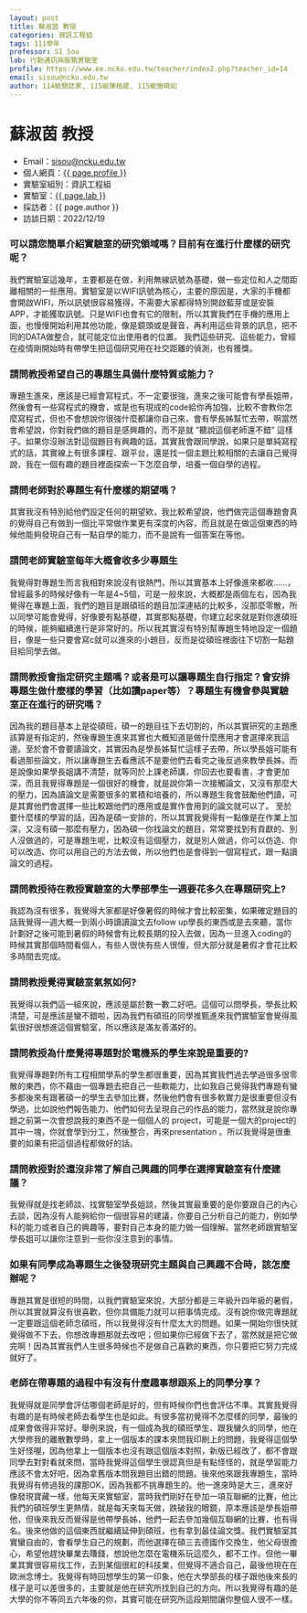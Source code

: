```yaml
---
layout: post
title: 蘇淑茵 教授
categories: 資訊工程組
tags: 111學年
professor: SI Sou
lab: 行動通訊與服務實驗室
profile: https://www.ee.ncku.edu.tw/teacher/index2.php?teacher_id=14
email: sisou@ncku.edu.tw
author: 114級簡誌家, 115級陳楷崴, 115級施曉如
---
```


# 蘇淑茵 教授

- Email：sisou@ncku.edu.tw
- 個人網頁：[{{ page.profile }}](https://www.ee.ncku.edu.tw/teacher/index2.php?teacher_id=14)
- 實驗室組別：資訊工程組
- 實驗室：[{{ page.lab }}]([https://www.ee.ncku.edu.tw/teacher/index2.php?teacher_id=11](http://www.airobotslab.com.tw/))
- 採訪者：{{ page.author }}
- 訪談日期：2022/12/19

### 可以請您簡單介紹實驗室的研究領域嗎？目前有在進行什麼樣的研究呢？
  我們實驗室這幾年，主要都是在做，利用無線訊號為基礎，做一些定位和人之間距離相關的一些應用。實驗室是以WIFI訊號為核心，主要的原因是，大家的手機都會開啟WIFI，所以訊號很容易獲得，不需要大家都得特別開啟藍芽或是安裝APP，才能獲取訊號。只是WIFI也會有它的限制，所以其實我們在手機的應用上面，也慢慢開始利用其他功能，像是鏡頭或是聲音，再利用這些背景的訊息，把不同的DATA做整合，就可能定位出使用者的位置。
  我們這些研究、這些能力，曾經在疫情剛開始時有帶學生把這個研究用在社交距離的偵測，也有獲獎。

### 請問教授希望自己的專題生具備什麼特質或能力？
  專題生進來，應該是已經會寫程式，不一定要很強，進來之後可能會有學長姐帶，然後會有一些寫程式的機會，或是也有現成的code給你再加強，比較不會教你怎麼寫程式，但也不會想說你很強什麼都讓你自己來，會有學長姊幫忙去帶，啊當然會希望說，你對我們做的題目是感興趣的，而不是就 ”聽說這個老師還不錯” 這樣子。如果你沒辦法對這個題目有興趣的話，其實我會跟同學說，如果只是單純寫程式的話，其實線上有很多課程、跟平台，還是找一個主題比較相關的去讓自己覺得說，我在一個有趣的題目裡面探索一下怎麼自學，培養一個自學的過程。

### 請問老師對於專題生有什麼樣的期望嗎？
  其實我沒有特別給他們設定任何的期望欸，我比較希望說，他們做完這個專題會真的覺得自己有做到一個比平常做作業更有深度的內容，而且就是在做這個東西的時候他能夠發現自己有一點自學的能力，而不是說有一個答案在等他。

### 請問老師實驗室每年大概會收多少專題生
  我覺得對專題生而言我相對來說沒有很熱門，所以其實基本上好像進來都收……，曾經最多的時候好像有一年是4~5個，可是一般來說，大概都是兩個左右，因為我覺得在專題上面，我們的題目是跟碩班的題目加深連結的比較多，沒那麼零散，所以同學可能會覺得，好像要有點基礎，其實那點基礎，你建立起來就是對你進碩班的時候，能夠繼續進行是非常好的。所以我其實沒有特別幫專題生特地設定一個題目，像是一些只要會寫c就可以進來的小題目，反而是從碩班裡面往下切割一點題目給同學去做。

### 請問教授會指定研究主題嗎？或者是可以讓專題生自行指定？會安排專題生做什麼樣的學習（比如讀paper等）？專題生有機會參與實驗室正在進行的研究嗎？
  因為我的題目基本上是從碩班，碩一的題目往下去切割的，所以其實研究的主題應該算是有指定的，然後專題生進來其實也大概知道是做什麼應用才會選擇來我這邊。至於會不會要讀論文，其實因為是學長姊幫忙這樣子去帶，所以學長姐可能有看過那些論文，所以讓專題生去看應該不是要他們去看完之後反過來教學長姊，而是說像如果學長姐講不清楚，就等同於上課老師講，你回去也要看書，才會更加深，而且我覺得專題是一個很好的機會，就是說你第一次接觸論文，又沒有那麼大的壓力，因為讀論文是需要很多的累積和培養的，所以專題生我會鼓勵他們讀，可是其實他們會選擇一些比較跟他們的應用或是實作會用到的論文就可以了。
  至於要什麼樣的學習的話，因為是碩一安排的，所以其實我覺得有一點像是在作業上加深，又沒有碩一那麼有壓力，因為碩一你找論文的題目，常常要找到有貢獻的、別人沒做過的，可是專題生呢，比較沒有這個壓力，就是別人做過，你可以仿造、你可以改造、你可以用自己的方法去做，所以他們也是會得到一個寫程式，跟一點讀論文的過程。

### 請問教授待在教授實驗室的大學部學生一週要花多久在專題研究上?
  我認為沒有很多，我覺得大家都是好像暑假的時候才會比較密集，如果確定題目的話我覺得一週大概一到兩小時讀讀論文去follow up學長的東西或是去來聽，當你計劃好之後可能到暑假的時候會有比較長期的投入去做，因為一旦進入coding的時候其實那個時間看個人，有些人很快有些人很慢，但大部分就是暑假才會花比較多時間去完成。
 
### 請問教授覺得實驗室氣氛如何?
  我覺得以我們這一組來說，應該是屬於數一數二好吧。這個可以問學長，學長比較清楚，可是應該是蠻不錯啦，因為我們有碩班的同學推甄進來我們實驗室會覺得風氣很好很想進這個實驗室，所以應該是滿友善滿好的。

### 請問教授為什麼覺得專題對於電機系的學生來說是重要的?
  我覺得專題對所有工程相關學系的學生都很重要，因為其實我們過去學過很多很零散的東西，你不藉由一個專題去把自己一些軟能力，比如我自己覺得我們專題有蠻多都後來有跟著碩一的學生去參加比賽，然後他們會有很多軟實力是很重要但沒有學過，比如說他們報告能力、他們如何去呈現自己的作品的能力，當然就是說你專題之前第一次會想說我的東西不是一個個人的 project，可能是一個大的project的其中一塊，你就會學到分工，然後整合，再來presentation 。所以我覺得是很重要的如果有把這個過程都做好的話。

### 請問教授對於還沒非常了解自己興趣的同學在選擇實驗室有什麼建議？
我覺得就是找老師談、找實驗室學長姐談，然後其實最重要的是你要跟自己的內心去談，因為沒有人能夠給你一個很容易的建議，你要自己分析自己的能力，例如學科的能力或者自己的興趣等，要對自己本身的能力做一個理解。當然老師跟實驗室學長姐可以讓你注意到一些你沒注意到的事情。

### 如果有同學成為專題生之後發現研究主題與自己興趣不合時，該怎麼辦呢？
專題其實是很短的時間，以我們實驗室來說，大部分都是三年級升四年級的暑假，所以其實就算沒有很喜歡，但你具備能力就可以把事情完成。沒有說你做完專題就一定要跟這個老師念碩班，所以我覺得沒有什麼太大的問題。如果一開始你很快就覺得做不下去，你想改專題那就去改吧；但如果你已經做下去了，當然就是把它做完啊！因為其實我們人生很多時候也不是做自己喜歡的東西，你只要把它努力完成就好了。

### 老師在帶專題的過程中有沒有什麼趣事想跟系上的同學分享？
我覺得就是同學會評估哪個老師是好的，但有時候你們也會評估不準。其實我覺得有趣的是有時候老師去看學生也是如此。有很多當初覺得不怎麼樣的同學，最後的成果會做得非常好。舉例來說，有一個成為我的碩班學生、跟我蠻久的同學，他在大學修我的離散數學時，拿上一個版本的課本來問我印刷上的問題，我覺得這個學生好怪喔，因為他拿上一個版本也沒有跟這個版本對照，新版已經改了，都不會跟同學去對對看就來問，當時我覺得這個學生很認真但是有點怪怪的，就是學習能力應該不會太好吧，因為拿舊版本問我題目出錯的問題。後來他來跟我專題生，當時我覺得有修過我的課那OK，因為我都不挑專題生的。他一進來時是大三，進來好像發現寶藏一樣，他每天來實驗室，當時我們剛好在參加一項互聯網的比賽，他比我們的碩班學生更熱情，就是每天來每天做，跌破我的眼鏡，原本應該是學長姐帶他，但後來我反而覺得是他帶學長姊，他們一起去參加幾個互聯網的比賽，也有得名。後來他做的這個東西就繼續延伸到碩班，也有拿到最佳論文獎。我們實驗室其實蠻自由的，會看學生自己的規劃，而他選擇在碩三去德國作交換生，他父母很擔心，希望他趕快畢業去賺錢，想說他怎麼在電機系玩這麼久，都不工作。但他一畢業其實很容易找工作，去到某個很紅的科技業，但覺得不適合自己，最後他現在在歐洲念博士。我覺得有時回想學生的第一印象，他在大學部長的樣子跟他後來長的樣子是可以差很多的，主要就是他在研究所找到自己的方向。所以我覺得有趣的是大學的你不等同五六年後的你，其實可能在研究所這段期間讓你整個人很不一樣。




